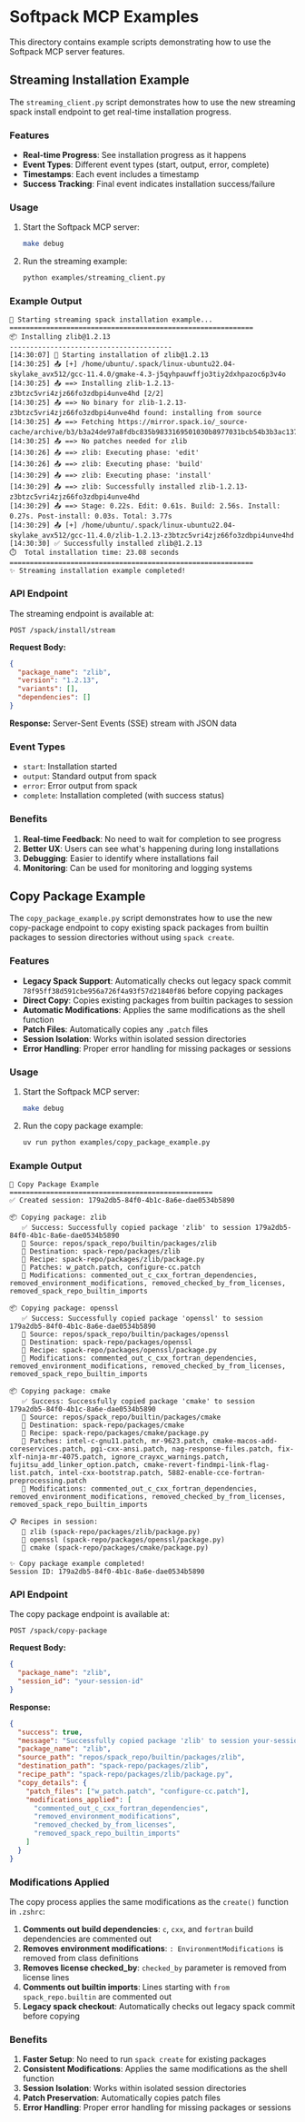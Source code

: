 # Softpack MCP Examples

This directory contains example scripts demonstrating how to use the Softpack MCP server features.

## Streaming Installation Example

The `streaming_client.py` script demonstrates how to use the new streaming spack install endpoint to get real-time installation progress.

### Features

- **Real-time Progress**: See installation progress as it happens
- **Event Types**: Different event types (start, output, error, complete)
- **Timestamps**: Each event includes a timestamp
- **Success Tracking**: Final event indicates installation success/failure

### Usage

1. Start the Softpack MCP server:
   ```bash
   make debug
   ```

2. Run the streaming example:
   ```bash
   python examples/streaming_client.py
   ```

### Example Output

```
🚀 Starting streaming spack installation example...
============================================================
📦 Installing zlib@1.2.13
----------------------------------------
[14:30:07] 🚀 Starting installation of zlib@1.2.13
[14:30:25] 📤 [+] /home/ubuntu/.spack/linux-ubuntu22.04-skylake_avx512/gcc-11.4.0/gmake-4.3-j5qyhpauwffjo3tiy2dxhpazoc6p3v4o
[14:30:25] 📤 ==> Installing zlib-1.2.13-z3btzc5vri4zjz66fo3zdbpi4unve4hd [2/2]
[14:30:25] 📤 ==> No binary for zlib-1.2.13-z3btzc5vri4zjz66fo3zdbpi4unve4hd found: installing from source
[14:30:25] 📤 ==> Fetching https://mirror.spack.io/_source-cache/archive/b3/b3a24de97a8fdbc835b9833169501030b8977031bcb54b3b3ac13740f846ab30.tar.gz
[14:30:25] 📤 ==> No patches needed for zlib
[14:30:26] 📤 ==> zlib: Executing phase: 'edit'
[14:30:26] 📤 ==> zlib: Executing phase: 'build'
[14:30:29] 📤 ==> zlib: Executing phase: 'install'
[14:30:29] 📤 ==> zlib: Successfully installed zlib-1.2.13-z3btzc5vri4zjz66fo3zdbpi4unve4hd
[14:30:29] 📤 ==> Stage: 0.22s. Edit: 0.61s. Build: 2.56s. Install: 0.27s. Post-install: 0.03s. Total: 3.77s
[14:30:29] 📤 [+] /home/ubuntu/.spack/linux-ubuntu22.04-skylake_avx512/gcc-11.4.0/zlib-1.2.13-z3btzc5vri4zjz66fo3zdbpi4unve4hd
[14:30:30] ✅ Successfully installed zlib@1.2.13
⏱️  Total installation time: 23.08 seconds
============================================================
✨ Streaming installation example completed!
```

### API Endpoint

The streaming endpoint is available at:
```
POST /spack/install/stream
```

**Request Body:**
```json
{
  "package_name": "zlib",
  "version": "1.2.13",
  "variants": [],
  "dependencies": []
}
```

**Response:** Server-Sent Events (SSE) stream with JSON data

### Event Types

- `start`: Installation started
- `output`: Standard output from spack
- `error`: Error output from spack
- `complete`: Installation completed (with success status)

### Benefits

1. **Real-time Feedback**: No need to wait for completion to see progress
2. **Better UX**: Users can see what's happening during long installations
3. **Debugging**: Easier to identify where installations fail
4. **Monitoring**: Can be used for monitoring and logging systems

## Copy Package Example

The `copy_package_example.py` script demonstrates how to use the new copy-package endpoint to copy existing spack packages from builtin packages to session directories without using `spack create`.

### Features

- **Legacy Spack Support**: Automatically checks out legacy spack commit `78f95ff38d591cbe956a726f4a93f57d21840f86` before copying packages
- **Direct Copy**: Copies existing packages from builtin packages to session
- **Automatic Modifications**: Applies the same modifications as the shell function
- **Patch Files**: Automatically copies any `.patch` files
- **Session Isolation**: Works within isolated session directories
- **Error Handling**: Proper error handling for missing packages or sessions

### Usage

1. Start the Softpack MCP server:
   ```bash
   make debug
   ```

2. Run the copy package example:
   ```bash
   uv run python examples/copy_package_example.py
   ```

### Example Output

```
🚀 Copy Package Example
==================================================
✅ Created session: 179a2db5-84f0-4b1c-8a6e-dae0534b5890

📦 Copying package: zlib
   ✅ Success: Successfully copied package 'zlib' to session 179a2db5-84f0-4b1c-8a6e-dae0534b5890
   📁 Source: repos/spack_repo/builtin/packages/zlib
   📁 Destination: spack-repo/packages/zlib
   📄 Recipe: spack-repo/packages/zlib/package.py
   🔧 Patches: w_patch.patch, configure-cc.patch
   🔧 Modifications: commented_out_c_cxx_fortran_dependencies, removed_environment_modifications, removed_checked_by_from_licenses, removed_spack_repo_builtin_imports

📦 Copying package: openssl
   ✅ Success: Successfully copied package 'openssl' to session 179a2db5-84f0-4b1c-8a6e-dae0534b5890
   📁 Source: repos/spack_repo/builtin/packages/openssl
   📁 Destination: spack-repo/packages/openssl
   📄 Recipe: spack-repo/packages/openssl/package.py
   🔧 Modifications: commented_out_c_cxx_fortran_dependencies, removed_environment_modifications, removed_checked_by_from_licenses, removed_spack_repo_builtin_imports

📦 Copying package: cmake
   ✅ Success: Successfully copied package 'cmake' to session 179a2db5-84f0-4b1c-8a6e-dae0534b5890
   📁 Source: repos/spack_repo/builtin/packages/cmake
   📁 Destination: spack-repo/packages/cmake
   📄 Recipe: spack-repo/packages/cmake/package.py
   🔧 Patches: intel-c-gnu11.patch, mr-9623.patch, cmake-macos-add-coreservices.patch, pgi-cxx-ansi.patch, nag-response-files.patch, fix-xlf-ninja-mr-4075.patch, ignore_crayxc_warnings.patch, fujitsu_add_linker_option.patch, cmake-revert-findmpi-link-flag-list.patch, intel-cxx-bootstrap.patch, 5882-enable-cce-fortran-preprocessing.patch
   🔧 Modifications: commented_out_c_cxx_fortran_dependencies, removed_environment_modifications, removed_checked_by_from_licenses, removed_spack_repo_builtin_imports

📋 Recipes in session:
   📄 zlib (spack-repo/packages/zlib/package.py)
   📄 openssl (spack-repo/packages/openssl/package.py)
   📄 cmake (spack-repo/packages/cmake/package.py)

✨ Copy package example completed!
Session ID: 179a2db5-84f0-4b1c-8a6e-dae0534b5890
```

### API Endpoint

The copy package endpoint is available at:
```
POST /spack/copy-package
```

**Request Body:**
```json
{
  "package_name": "zlib",
  "session_id": "your-session-id"
}
```

**Response:**
```json
{
  "success": true,
  "message": "Successfully copied package 'zlib' to session your-session-id",
  "package_name": "zlib",
  "source_path": "repos/spack_repo/builtin/packages/zlib",
  "destination_path": "spack-repo/packages/zlib",
  "recipe_path": "spack-repo/packages/zlib/package.py",
  "copy_details": {
    "patch_files": ["w_patch.patch", "configure-cc.patch"],
    "modifications_applied": [
      "commented_out_c_cxx_fortran_dependencies",
      "removed_environment_modifications",
      "removed_checked_by_from_licenses",
      "removed_spack_repo_builtin_imports"
    ]
  }
}
```

### Modifications Applied

The copy process applies the same modifications as the `create()` function in `.zshrc`:

1. **Comments out build dependencies**: `c`, `cxx`, and `fortran` build dependencies are commented out
2. **Removes environment modifications**: `: EnvironmentModifications` is removed from class definitions
3. **Removes license checked_by**: `checked_by` parameter is removed from license lines
4. **Comments out builtin imports**: Lines starting with `from spack_repo.builtin` are commented out
5. **Legacy spack checkout**: Automatically checks out legacy spack commit before copying

### Benefits

1. **Faster Setup**: No need to run `spack create` for existing packages
2. **Consistent Modifications**: Applies the same modifications as the shell function
3. **Session Isolation**: Works within isolated session directories
4. **Patch Preservation**: Automatically copies patch files
5. **Error Handling**: Proper error handling for missing packages or sessions
